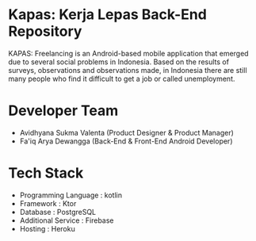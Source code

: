 # Kapas: Kerja Lepas Back-End Repository

KAPAS: Freelancing is an Android-based mobile application that emerged due to several social problems in Indonesia. Based on the results of surveys, observations and observations made, in Indonesia there are still many people who find it difficult to get a job or called unemployment.


# Developer Team

 - Avidhyana Sukma Valenta (Product Designer & Product Manager)
 - Fa'iq Arya Dewangga (Back-End & Front-End Android Developer)

# Tech Stack

 - Programming Language : kotlin
 - Framework : Ktor
 - Database : PostgreSQL
 - Additional Service : Firebase
 - Hosting : Heroku
